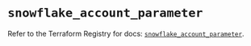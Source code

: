 # `snowflake_account_parameter`

Refer to the Terraform Registry for docs: [`snowflake_account_parameter`](https://registry.terraform.io/providers/snowflake-labs/snowflake/0.93.0/docs/resources/account_parameter).
